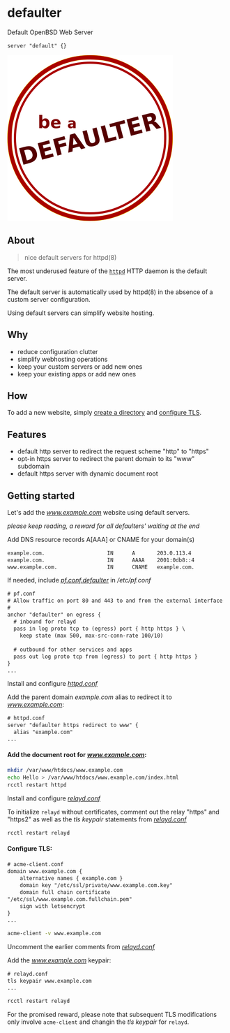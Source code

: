 # defaulter

Default OpenBSD Web Server
```console
server "default" {}
```

![defaulter logo](defaulter.png)

## About
> nice default servers for httpd(8)

The most underused feature of the [`httpd`](https://man.openbsd.org/httpd.8) HTTP daemon is the default server.

The default server is automatically used by httpd(8) in the absence of a custom server configuration.

Using default servers can simplify website hosting.

## Why

* reduce configuration clutter
* simplify webhosting operations
* keep your custom servers or add new ones
* keep your existing apps or add new ones

## How

To add a new website, simply [create a directory](#add-the-document-root-for-wwwexamplecom) and [configure TLS](#configure-tls).

## Features

* default http server to redirect the request scheme "http" to "https"
* opt-in https server to redirect the parent domain to its "www" subdomain
* default https server with dynamic document root

## Getting started

Let's add the *www.example.com* website using default servers.

*please keep reading, a reward for all defaulters' waiting at the end*

Add DNS resource records A[AAA] or CNAME for your domain(s)
```console
example.com.                    IN      A       203.0.113.4
example.com.                    IN      AAAA    2001:0db8::4
www.example.com.                IN      CNAME   example.com.
```

If needed, include [*pf.conf.defaulter*](src/etc/pf.conf.defaulter) in */etc/pf.conf*
```console
# pf.conf
# Allow traffic on port 80 and 443 to and from the external interface
#
anchor "defaulter" on egress {
  # inbound for relayd
  pass in log proto tcp to (egress) port { http https } \
    keep state (max 500, max-src-conn-rate 100/10)

  # outbound for other services and apps
  pass out log proto tcp from (egress) to port { http https }
}
...
```

Install and configure [*httpd.conf*](src/etc/httpd.conf)

Add the parent domain *example.com* alias to redirect it to *www.example.com*:
```console
# httpd.conf
server "defaulter https redirect to www" {
  alias "example.com"
...
```

#### Add the document root for *www.example.com*:
```sh
mkdir /var/www/htdocs/www.example.com
echo Hello > /var/www/htdocs/www.example.com/index.html
rcctl restart httpd
```

Install and configure [*relayd.conf*](src/etc/relayd.conf)

To initialize `relayd` without certificates, comment out the relay "https" and "https2" as well as the *tls keypair* statements from [*relayd.conf*](src/etc/relayd.conf)
```sh
rcctl restart relayd
```

#### Configure TLS:
```console
# acme-client.conf
domain www.example.com {
	alternative names { example.com }
	domain key "/etc/ssl/private/www.example.com.key"
	domain full chain certificate "/etc/ssl/www.example.com.fullchain.pem"
	sign with letsencrypt
}
...
```
```sh
acme-client -v www.example.com
```

Uncomment the earlier comments from [*relayd.conf*](src/etc/relayd.conf)

Add the *www.example.com* keypair:
```console
# relayd.conf
tls keypair www.example.com
...
```
```sh
rcctl restart relayd
```

For the promised reward, please note that subsequent TLS modifications only involve `acme-client` and changin the *tls keypair* for `relayd`.

